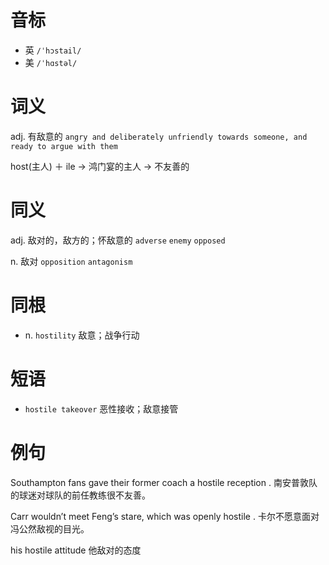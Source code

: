 # 音标

- 英 `/ˈhɔstail/`
- 美 `/ˈhɑstəl/`

# 词义

adj. 有敌意的
`angry and deliberately unfriendly towards someone, and ready to argue with them`



host(主人) ＋ ile → 鸿门宴的主人 → 不友善的

# 同义

adj. 敌对的，敌方的；怀敌意的
`adverse` `enemy` `opposed`

n. 敌对
`opposition` `antagonism`

# 同根

- n. `hostility` 敌意；战争行动

# 短语

- `hostile takeover` 恶性接收；敌意接管

# 例句

Southampton fans gave their former coach a hostile reception .
南安普敦队的球迷对球队的前任教练很不友善。

Carr wouldn’t meet Feng’s stare, which was openly hostile .
卡尔不愿意面对冯公然敌视的目光。

his hostile attitude
他敌对的态度


